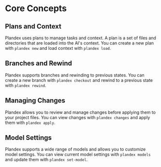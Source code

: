 # Core Concepts

## Plans and Context

Plandex uses plans to manage tasks and context. A plan is a set of files and directories that are loaded into the AI's context. You can create a new plan with `plandex new` and load context with `plandex load`.

## Branches and Rewind

Plandex supports branches and rewinding to previous states. You can create a new branch with `plandex checkout` and rewind to a previous state with `plandex rewind`.

## Managing Changes

Plandex allows you to review and manage changes before applying them to your project files. You can view changes with `plandex changes` and apply them with `plandex apply`.

## Model Settings

Plandex supports a wide range of models and allows you to customize model settings. You can view current model settings with `plandex models` and update them with `plandex set-model`.
